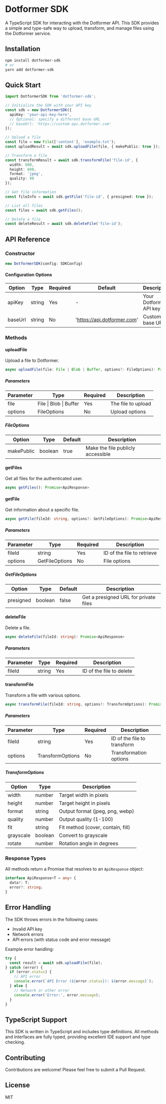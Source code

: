 # Dotformer SDK

A TypeScript SDK for interacting with the Dotformer API. This SDK provides a simple and type-safe way to upload, transform, and manage files using the Dotformer service.

## Installation

```bash
npm install dotformer-sdk
# or
yarn add dotformer-sdk
```

## Quick Start

```typescript
import DotformerSDK from 'dotformer-sdk';

// Initialize the SDK with your API key
const sdk = new DotformerSDK({
  apiKey: 'your-api-key-here',
  // Optional: specify a different base URL
  // baseUrl: 'https://custom-api.dotformer.com'
});

// Upload a file
const file = new File(['content'], 'example.txt');
const uploadResult = await sdk.uploadFile(file, { makePublic: true });

// Transform a file
const transformResult = await sdk.transformFile('file-id', {
  width: 800,
  height: 600,
  format: 'jpeg',
  quality: 90
});

// Get file information
const fileInfo = await sdk.getFile('file-id', { presigned: true });

// List all files
const files = await sdk.getFiles();

// Delete a file
const deleteResult = await sdk.deleteFile('file-id');
```

## API Reference

### Constructor

```typescript
new DotformerSDK(config: SDKConfig)
```

#### Configuration Options

| Option  | Type   | Required | Default                    | Description                    |
|---------|--------|----------|----------------------------|--------------------------------|
| apiKey  | string | Yes      | -                          | Your Dotformer API key         |
| baseUrl | string | No       | 'https://api.dotformer.com' | Custom API base URL            |

### Methods

#### uploadFile

Upload a file to Dotformer.

```typescript
async uploadFile(file: File | Blob | Buffer, options?: FileOptions): Promise<ApiResponse>
```

##### Parameters

| Parameter | Type                    | Required | Description                    |
|-----------|-------------------------|----------|--------------------------------|
| file      | File \| Blob \| Buffer | Yes      | The file to upload            |
| options   | FileOptions            | No       | Upload options                |

##### FileOptions

| Option     | Type    | Default | Description                    |
|------------|---------|---------|--------------------------------|
| makePublic | boolean | true    | Make the file publicly accessible |

#### getFiles

Get all files for the authenticated user.

```typescript
async getFiles(): Promise<ApiResponse>
```

#### getFile

Get information about a specific file.

```typescript
async getFile(fileId: string, options?: GetFileOptions): Promise<ApiResponse>
```

##### Parameters

| Parameter | Type          | Required | Description                    |
|-----------|---------------|----------|--------------------------------|
| fileId    | string        | Yes      | ID of the file to retrieve    |
| options   | GetFileOptions| No       | File options                  |

##### GetFileOptions

| Option    | Type    | Default | Description                    |
|-----------|---------|---------|--------------------------------|
| presigned | boolean | false   | Get a presigned URL for private files |

#### deleteFile

Delete a file.

```typescript
async deleteFile(fileId: string): Promise<ApiResponse>
```

##### Parameters

| Parameter | Type   | Required | Description                    |
|-----------|--------|----------|--------------------------------|
| fileId    | string | Yes      | ID of the file to delete      |

#### transformFile

Transform a file with various options.

```typescript
async transformFile(fileId: string, options?: TransformOptions): Promise<ApiResponse>
```

##### Parameters

| Parameter | Type            | Required | Description                    |
|-----------|-----------------|----------|--------------------------------|
| fileId    | string          | Yes      | ID of the file to transform   |
| options   | TransformOptions| No       | Transformation options        |

##### TransformOptions

| Option     | Type    | Description                    |
|------------|---------|--------------------------------|
| width      | number  | Target width in pixels         |
| height     | number  | Target height in pixels        |
| format     | string  | Output format (jpeg, png, webp)|
| quality    | number  | Output quality (1-100)         |
| fit        | string  | Fit method (cover, contain, fill)|
| grayscale  | boolean | Convert to grayscale           |
| rotate     | number  | Rotation angle in degrees      |

### Response Types

All methods return a Promise that resolves to an `ApiResponse` object:

```typescript
interface ApiResponse<T = any> {
  data?: T;
  error?: string;
}
```

## Error Handling

The SDK throws errors in the following cases:

- Invalid API key
- Network errors
- API errors (with status code and error message)

Example error handling:

```typescript
try {
  const result = await sdk.uploadFile(file);
} catch (error) {
  if (error.status) {
    // API error
    console.error(`API Error (${error.status}): ${error.message}`);
  } else {
    // Network or other error
    console.error('Error:', error.message);
  }
}
```

## TypeScript Support

This SDK is written in TypeScript and includes type definitions. All methods and interfaces are fully typed, providing excellent IDE support and type checking.

## Contributing

Contributions are welcome! Please feel free to submit a Pull Request.

## License

MIT 